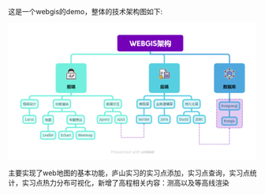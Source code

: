 这是一个webgis的demo，整体的技术架构图如下:

![WEBGIS](README_image/WEBGIS.png)

主要实现了web地图的基本功能，庐山实习的实习点添加，实习点查询，实习点统计，实习点热力分布可视化，新增了高程相关内容：测高以及等高线渲染